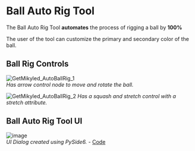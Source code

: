 # Ball Auto Rig Tool

The Ball Auto Rig Tool **automates** the process of rigging a ball by **100%**

The user of the tool can customize the primary and secondary color of the ball.

## Ball Rig Controls
![GetMikyled_AutoBallRig_1](https://github.com/getmikyled/GetMikyled_Tools/assets/128440175/422948c2-57e2-4629-846e-96cc520b884f) <br/>
*Has arrow control node to move and rotate the ball.*

![GetMikyled_AutoBallRig_2](https://github.com/getmikyled/GetMikyled_Tools/assets/128440175/b467ff92-64aa-47af-9757-9fa6284b6d7f)
*Has a squash and stretch control with a stretch attribute.*

## Ball Auto Rig Tool UI
![image](https://github.com/getmikyled/GetMikyled_Tools/assets/128440175/3a8aa22c-fc96-4d06-83bf-439b7e6e489f) <br/>
*UI Dialog created using PySide6.* - [Code](https://github.com/getmikyled/GetMikyled_Tools/blob/main/Maya_Tools/BallAutoRig/ball_auto_rig_ui.py)
